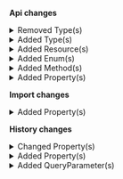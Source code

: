 **Api changes**

<details>
<summary>Removed Type(s)</summary>

- :warning: removed type `CustomerMessagePayload`
</details>


<details>
<summary>Added Type(s)</summary>

- added type `ApprovalFlow`
- added type `ApprovalFlowApproval`
- added type `ApprovalFlowApproveAction`
- added type `ApprovalFlowPagedQueryResponse`
- added type `ApprovalFlowRejectAction`
- added type `ApprovalFlowRejection`
- added type `ApprovalFlowStatus`
- added type `ApprovalFlowUpdate`
- added type `ApprovalFlowUpdateAction`
- added type `ApprovalRule`
- added type `ApprovalRuleDraft`
- added type `ApprovalRulePagedQueryResponse`
- added type `ApprovalRuleSetApproversAction`
- added type `ApprovalRuleSetDescriptionAction`
- added type `ApprovalRuleSetKeyAction`
- added type `ApprovalRuleSetNameAction`
- added type `ApprovalRuleSetPredicateAction`
- added type `ApprovalRuleSetRequestersAction`
- added type `ApprovalRuleSetStatusAction`
- added type `ApprovalRuleStatus`
- added type `ApprovalRuleUpdate`
- added type `ApprovalRuleUpdateAction`
- added type `ApproverConjunction`
- added type `ApproverConjunctionDraft`
- added type `ApproverDisjunction`
- added type `ApproverDisjunctionDraft`
- added type `ApproverHierarchy`
- added type `ApproverHierarchyDraft`
- added type `RuleApprover`
- added type `RuleApproverDraft`
- added type `RuleRequester`
- added type `RuleRequesterDraft`
- added type `CartDiscountTotalPriceTarget`
- added type `DiscountOnTotalPrice`
- added type `DiscountedTotalPricePortion`
- added type `CustomerEmailTokenReference`
- added type `CustomerPasswordTokenReference`
- added type `ApprovalFlowApprovedMessage`
- added type `ApprovalFlowCompletedMessage`
- added type `ApprovalFlowCreatedMessage`
- added type `ApprovalFlowRejectedMessage`
- added type `ApprovalRuleApproversSetMessage`
- added type `ApprovalRuleCreatedMessage`
- added type `ApprovalRuleDescriptionSetMessage`
- added type `ApprovalRuleKeySetMessage`
- added type `ApprovalRuleNameSetMessage`
- added type `ApprovalRulePredicateSetMessage`
- added type `ApprovalRuleRequestersSetMessage`
- added type `ApprovalRuleStatusSetMessage`
- added type `BusinessUnitAddressCustomFieldAddedMessage`
- added type `BusinessUnitAddressCustomFieldChangedMessage`
- added type `BusinessUnitAddressCustomFieldRemovedMessage`
- added type `BusinessUnitAddressCustomTypeRemovedMessage`
- added type `BusinessUnitAddressCustomTypeSetMessage`
- added type `BusinessUnitCustomFieldAddedMessage`
- added type `BusinessUnitCustomFieldChangedMessage`
- added type `BusinessUnitCustomFieldRemovedMessage`
- added type `BusinessUnitCustomTypeRemovedMessage`
- added type `BusinessUnitCustomTypeSetMessage`
- added type `CustomerEmailTokenCreatedMessage`
- added type `CustomerGroupCustomFieldAddedMessage`
- added type `CustomerGroupCustomFieldChangedMessage`
- added type `CustomerGroupCustomFieldRemovedMessage`
- added type `CustomerGroupCustomTypeRemovedMessage`
- added type `CustomerGroupCustomTypeSetMessage`
- added type `CustomerPasswordTokenCreatedMessage`
- added type `ApprovalFlowApprovedMessagePayload`
- added type `ApprovalFlowCompletedMessagePayload`
- added type `ApprovalFlowCreatedMessagePayload`
- added type `ApprovalFlowRejectedMessagePayload`
- added type `ApprovalRuleApproversSetMessagePayload`
- added type `ApprovalRuleCreatedMessagePayload`
- added type `ApprovalRuleDescriptionSetMessagePayload`
- added type `ApprovalRuleKeySetMessagePayload`
- added type `ApprovalRuleNameSetMessagePayload`
- added type `ApprovalRulePredicateSetMessagePayload`
- added type `ApprovalRuleRequestersSetMessagePayload`
- added type `ApprovalRuleStatusSetMessagePayload`
- added type `BusinessUnitAddressCustomFieldAddedMessagePayload`
- added type `BusinessUnitAddressCustomFieldChangedMessagePayload`
- added type `BusinessUnitAddressCustomFieldRemovedMessagePayload`
- added type `BusinessUnitAddressCustomTypeRemovedMessagePayload`
- added type `BusinessUnitAddressCustomTypeSetMessagePayload`
- added type `BusinessUnitCustomFieldAddedMessagePayload`
- added type `BusinessUnitCustomFieldChangedMessagePayload`
- added type `BusinessUnitCustomFieldRemovedMessagePayload`
- added type `BusinessUnitCustomTypeRemovedMessagePayload`
- added type `BusinessUnitCustomTypeSetMessagePayload`
- added type `CustomerEmailTokenCreatedMessagePayload`
- added type `CustomerGroupCustomFieldAddedMessagePayload`
- added type `CustomerGroupCustomFieldChangedMessagePayload`
- added type `CustomerGroupCustomFieldRemovedMessagePayload`
- added type `CustomerGroupCustomTypeRemovedMessagePayload`
- added type `CustomerGroupCustomTypeSetMessagePayload`
- added type `CustomerPasswordTokenCreatedMessagePayload`
</details>


<details>
<summary>Added Resource(s)</summary>

- added resource `/{projectKey}/as-associate/{associateId}/in-business-unit/key={businessUnitKey}/approval-rules`
- added resource `/{projectKey}/as-associate/{associateId}/in-business-unit/key={businessUnitKey}/approval-flows`
- added resource `/{projectKey}/as-associate/{associateId}/in-business-unit/key={businessUnitKey}/approval-rules/{ID}`
- added resource `/{projectKey}/as-associate/{associateId}/in-business-unit/key={businessUnitKey}/approval-rules/key={key}`
- added resource `/{projectKey}/as-associate/{associateId}/in-business-unit/key={businessUnitKey}/approval-flows/{ID}`
</details>


<details>
<summary>Added Enum(s)</summary>

- added enum `CreateApprovalRules` to type `Permission`
- added enum `UpdateApprovalRules` to type `Permission`
- added enum `UpdateApprovalFlows` to type `Permission`
- added enum `approval-flow` to type `ReferenceTypeId`
- added enum `approval-rule` to type `ReferenceTypeId`
- added enum `customer-email-token` to type `ReferenceTypeId`
- added enum `customer-password-token` to type `ReferenceTypeId`
- added enum `approval-flow` to type `ChangeSubscriptionResourceTypeId`
- added enum `approval-rule` to type `ChangeSubscriptionResourceTypeId`
- added enum `approval-flow` to type `MessageSubscriptionResourceTypeId`
- added enum `approval-rule` to type `MessageSubscriptionResourceTypeId`
- added enum `customer-email-token` to type `MessageSubscriptionResourceTypeId`
- added enum `customer-group` to type `MessageSubscriptionResourceTypeId`
- added enum `customer-password-token` to type `MessageSubscriptionResourceTypeId`
</details>


<details>
<summary>Added Method(s)</summary>

- added method `$apiRoot->withProjectKey()->head()`
- added method `$apiRoot->withProjectKey()->associateRoles()->head()`
- added method `$apiRoot->withProjectKey()->businessUnits()->head()`
- added method `$apiRoot->withProjectKey()->categories()->head()`
- added method `$apiRoot->withProjectKey()->carts()->head()`
- added method `$apiRoot->withProjectKey()->cartDiscounts()->head()`
- added method `$apiRoot->withProjectKey()->channels()->head()`
- added method `$apiRoot->withProjectKey()->customers()->head()`
- added method `$apiRoot->withProjectKey()->customerGroups()->head()`
- added method `$apiRoot->withProjectKey()->customObjects()->head()`
- added method `$apiRoot->withProjectKey()->discountCodes()->head()`
- added method `$apiRoot->withProjectKey()->inventory()->head()`
- added method `$apiRoot->withProjectKey()->messages()->head()`
- added method `$apiRoot->withProjectKey()->orders()->head()`
- added method `$apiRoot->withProjectKey()->payments()->head()`
- added method `$apiRoot->withProjectKey()->productDiscounts()->head()`
- added method `$apiRoot->withProjectKey()->productProjections()->head()`
- added method `$apiRoot->withProjectKey()->productSelections()->head()`
- added method `$apiRoot->withProjectKey()->quotes()->head()`
- added method `$apiRoot->withProjectKey()->quoteRequests()->head()`
- added method `$apiRoot->withProjectKey()->stagedQuotes()->head()`
- added method `$apiRoot->withProjectKey()->reviews()->head()`
- added method `$apiRoot->withProjectKey()->shippingMethods()->head()`
- added method `$apiRoot->withProjectKey()->shoppingLists()->head()`
- added method `$apiRoot->withProjectKey()->states()->head()`
- added method `$apiRoot->withProjectKey()->subscriptions()->head()`
- added method `$apiRoot->withProjectKey()->taxCategories()->head()`
- added method `$apiRoot->withProjectKey()->types()->head()`
- added method `$apiRoot->withProjectKey()->zones()->head()`
- added method `$apiRoot->withProjectKey()->extensions()->head()`
- added method `$apiRoot->withProjectKey()->apiClients()->head()`
- added method `$apiRoot->withProjectKey()->stores()->head()`
- added method `$apiRoot->withProjectKey()->standalonePrices()->head()`
- added method `$apiRoot->withProjectKey()->attributeGroups()->head()`
- added method `$apiRoot->withProjectKey()->asAssociate()->withAssociateIdValue()->businessUnits()->head()`
- added method `$apiRoot->withProjectKey()->asAssociate()->withAssociateIdValue()->businessUnits()->withKey()->head()`
- added method `$apiRoot->withProjectKey()->asAssociate()->withAssociateIdValue()->businessUnits()->withId()->head()`
- added method `$apiRoot->withProjectKey()->asAssociate()->withAssociateIdValue()->inBusinessUnitKeyWithBusinessUnitKeyValue()->approvalRules()->get()`
- added method `$apiRoot->withProjectKey()->asAssociate()->withAssociateIdValue()->inBusinessUnitKeyWithBusinessUnitKeyValue()->approvalRules()->post()`
- added method `$apiRoot->withProjectKey()->asAssociate()->withAssociateIdValue()->inBusinessUnitKeyWithBusinessUnitKeyValue()->approvalFlows()->get()`
- added method `$apiRoot->withProjectKey()->asAssociate()->withAssociateIdValue()->inBusinessUnitKeyWithBusinessUnitKeyValue()->carts()->head()`
- added method `$apiRoot->withProjectKey()->asAssociate()->withAssociateIdValue()->inBusinessUnitKeyWithBusinessUnitKeyValue()->orders()->head()`
- added method `$apiRoot->withProjectKey()->asAssociate()->withAssociateIdValue()->inBusinessUnitKeyWithBusinessUnitKeyValue()->quotes()->head()`
- added method `$apiRoot->withProjectKey()->asAssociate()->withAssociateIdValue()->inBusinessUnitKeyWithBusinessUnitKeyValue()->quoteRequests()->head()`
- added method `$apiRoot->withProjectKey()->asAssociate()->withAssociateIdValue()->inBusinessUnitKeyWithBusinessUnitKeyValue()->approvalRules()->withId()->get()`
- added method `$apiRoot->withProjectKey()->asAssociate()->withAssociateIdValue()->inBusinessUnitKeyWithBusinessUnitKeyValue()->approvalRules()->withId()->post()`
- added method `$apiRoot->withProjectKey()->asAssociate()->withAssociateIdValue()->inBusinessUnitKeyWithBusinessUnitKeyValue()->approvalRules()->withKey()->get()`
- added method `$apiRoot->withProjectKey()->asAssociate()->withAssociateIdValue()->inBusinessUnitKeyWithBusinessUnitKeyValue()->approvalRules()->withKey()->post()`
- added method `$apiRoot->withProjectKey()->asAssociate()->withAssociateIdValue()->inBusinessUnitKeyWithBusinessUnitKeyValue()->approvalFlows()->withId()->get()`
- added method `$apiRoot->withProjectKey()->asAssociate()->withAssociateIdValue()->inBusinessUnitKeyWithBusinessUnitKeyValue()->approvalFlows()->withId()->post()`
- added method `$apiRoot->withProjectKey()->asAssociate()->withAssociateIdValue()->inBusinessUnitKeyWithBusinessUnitKeyValue()->carts()->withKey()->head()`
- added method `$apiRoot->withProjectKey()->asAssociate()->withAssociateIdValue()->inBusinessUnitKeyWithBusinessUnitKeyValue()->carts()->withId()->head()`
- added method `$apiRoot->withProjectKey()->asAssociate()->withAssociateIdValue()->inBusinessUnitKeyWithBusinessUnitKeyValue()->orders()->withOrderNumber()->head()`
- added method `$apiRoot->withProjectKey()->asAssociate()->withAssociateIdValue()->inBusinessUnitKeyWithBusinessUnitKeyValue()->orders()->withId()->head()`
- added method `$apiRoot->withProjectKey()->asAssociate()->withAssociateIdValue()->inBusinessUnitKeyWithBusinessUnitKeyValue()->quotes()->withKey()->head()`
- added method `$apiRoot->withProjectKey()->asAssociate()->withAssociateIdValue()->inBusinessUnitKeyWithBusinessUnitKeyValue()->quotes()->withId()->head()`
- added method `$apiRoot->withProjectKey()->asAssociate()->withAssociateIdValue()->inBusinessUnitKeyWithBusinessUnitKeyValue()->quoteRequests()->withKey()->head()`
- added method `$apiRoot->withProjectKey()->asAssociate()->withAssociateIdValue()->inBusinessUnitKeyWithBusinessUnitKeyValue()->quoteRequests()->withId()->head()`
- added method `$apiRoot->withProjectKey()->associateRoles()->withKey()->head()`
- added method `$apiRoot->withProjectKey()->associateRoles()->withId()->head()`
- added method `$apiRoot->withProjectKey()->businessUnits()->withKey()->head()`
- added method `$apiRoot->withProjectKey()->businessUnits()->withId()->head()`
- added method `$apiRoot->withProjectKey()->categories()->withKey()->head()`
- added method `$apiRoot->withProjectKey()->categories()->withId()->head()`
- added method `$apiRoot->withProjectKey()->carts()->withCustomerId()->head()`
- added method `$apiRoot->withProjectKey()->carts()->withKey()->head()`
- added method `$apiRoot->withProjectKey()->carts()->withId()->head()`
- added method `$apiRoot->withProjectKey()->cartDiscounts()->withKey()->head()`
- added method `$apiRoot->withProjectKey()->cartDiscounts()->withId()->head()`
- added method `$apiRoot->withProjectKey()->channels()->withId()->head()`
- added method `$apiRoot->withProjectKey()->customers()->withKey()->head()`
- added method `$apiRoot->withProjectKey()->customers()->withId()->head()`
- added method `$apiRoot->withProjectKey()->customerGroups()->withKey()->head()`
- added method `$apiRoot->withProjectKey()->customerGroups()->withId()->head()`
- added method `$apiRoot->withProjectKey()->discountCodes()->withId()->head()`
- added method `$apiRoot->withProjectKey()->inventory()->withId()->head()`
- added method `$apiRoot->withProjectKey()->inventory()->withKey()->head()`
- added method `$apiRoot->withProjectKey()->messages()->withId()->head()`
- added method `$apiRoot->withProjectKey()->orders()->withOrderNumber()->head()`
- added method `$apiRoot->withProjectKey()->orders()->edits()->head()`
- added method `$apiRoot->withProjectKey()->orders()->withId()->head()`
- added method `$apiRoot->withProjectKey()->orders()->edits()->withKey()->head()`
- added method `$apiRoot->withProjectKey()->orders()->edits()->withId()->head()`
- added method `$apiRoot->withProjectKey()->payments()->withKey()->head()`
- added method `$apiRoot->withProjectKey()->payments()->withId()->head()`
- added method `$apiRoot->withProjectKey()->productDiscounts()->withKey()->head()`
- added method `$apiRoot->withProjectKey()->productDiscounts()->withId()->head()`
- added method `$apiRoot->withProjectKey()->productProjections()->withKey()->head()`
- added method `$apiRoot->withProjectKey()->productProjections()->withId()->head()`
- added method `$apiRoot->withProjectKey()->productSelections()->withKey()->head()`
- added method `$apiRoot->withProjectKey()->productSelections()->withId()->head()`
- added method `$apiRoot->withProjectKey()->quotes()->withKey()->head()`
- added method `$apiRoot->withProjectKey()->quotes()->withId()->head()`
- added method `$apiRoot->withProjectKey()->quoteRequests()->withKey()->head()`
- added method `$apiRoot->withProjectKey()->quoteRequests()->withId()->head()`
- added method `$apiRoot->withProjectKey()->stagedQuotes()->withKey()->head()`
- added method `$apiRoot->withProjectKey()->stagedQuotes()->withId()->head()`
- added method `$apiRoot->withProjectKey()->reviews()->withKey()->head()`
- added method `$apiRoot->withProjectKey()->reviews()->withId()->head()`
- added method `$apiRoot->withProjectKey()->shippingMethods()->withKey()->head()`
- added method `$apiRoot->withProjectKey()->shippingMethods()->matchingCart()->head()`
- added method `$apiRoot->withProjectKey()->shippingMethods()->matchingCartLocation()->head()`
- added method `$apiRoot->withProjectKey()->shippingMethods()->matchingOrderedit()->head()`
- added method `$apiRoot->withProjectKey()->shippingMethods()->matchingLocation()->head()`
- added method `$apiRoot->withProjectKey()->shippingMethods()->withId()->head()`
- added method `$apiRoot->withProjectKey()->shoppingLists()->withKey()->head()`
- added method `$apiRoot->withProjectKey()->shoppingLists()->withId()->head()`
- added method `$apiRoot->withProjectKey()->states()->withKey()->head()`
- added method `$apiRoot->withProjectKey()->states()->withId()->head()`
- added method `$apiRoot->withProjectKey()->subscriptions()->withKey()->head()`
- added method `$apiRoot->withProjectKey()->subscriptions()->withId()->head()`
- added method `$apiRoot->withProjectKey()->taxCategories()->withKey()->head()`
- added method `$apiRoot->withProjectKey()->taxCategories()->withId()->head()`
- added method `$apiRoot->withProjectKey()->types()->withKey()->head()`
- added method `$apiRoot->withProjectKey()->types()->withId()->head()`
- added method `$apiRoot->withProjectKey()->zones()->withKey()->head()`
- added method `$apiRoot->withProjectKey()->zones()->withId()->head()`
- added method `$apiRoot->withProjectKey()->me()->activeCart()->head()`
- added method `$apiRoot->withProjectKey()->me()->businessUnits()->head()`
- added method `$apiRoot->withProjectKey()->me()->carts()->head()`
- added method `$apiRoot->withProjectKey()->me()->orders()->head()`
- added method `$apiRoot->withProjectKey()->me()->payments()->head()`
- added method `$apiRoot->withProjectKey()->me()->quoteRequests()->head()`
- added method `$apiRoot->withProjectKey()->me()->quotes()->head()`
- added method `$apiRoot->withProjectKey()->me()->shoppingLists()->head()`
- added method `$apiRoot->withProjectKey()->me()->businessUnits()->withId()->head()`
- added method `$apiRoot->withProjectKey()->me()->businessUnits()->withKey()->head()`
- added method `$apiRoot->withProjectKey()->me()->carts()->withKey()->head()`
- added method `$apiRoot->withProjectKey()->me()->carts()->withId()->head()`
- added method `$apiRoot->withProjectKey()->me()->orders()->withId()->head()`
- added method `$apiRoot->withProjectKey()->me()->payments()->withId()->head()`
- added method `$apiRoot->withProjectKey()->me()->quoteRequests()->withId()->head()`
- added method `$apiRoot->withProjectKey()->me()->quoteRequests()->withKey()->head()`
- added method `$apiRoot->withProjectKey()->me()->quotes()->withId()->head()`
- added method `$apiRoot->withProjectKey()->me()->quotes()->withKey()->head()`
- added method `$apiRoot->withProjectKey()->me()->shoppingLists()->withId()->head()`
- added method `$apiRoot->withProjectKey()->me()->shoppingLists()->withKey()->head()`
- added method `$apiRoot->withProjectKey()->extensions()->withKey()->head()`
- added method `$apiRoot->withProjectKey()->extensions()->withId()->head()`
- added method `$apiRoot->withProjectKey()->apiClients()->withId()->head()`
- added method `$apiRoot->withProjectKey()->stores()->withKey()->head()`
- added method `$apiRoot->withProjectKey()->stores()->withId()->head()`
- added method `$apiRoot->withProjectKey()->inStoreKeyWithStoreKeyValue()->carts()->head()`
- added method `$apiRoot->withProjectKey()->inStoreKeyWithStoreKeyValue()->orders()->head()`
- added method `$apiRoot->withProjectKey()->inStoreKeyWithStoreKeyValue()->customers()->head()`
- added method `$apiRoot->withProjectKey()->inStoreKeyWithStoreKeyValue()->shoppingLists()->head()`
- added method `$apiRoot->withProjectKey()->inStoreKeyWithStoreKeyValue()->cartDiscounts()->head()`
- added method `$apiRoot->withProjectKey()->inStoreKeyWithStoreKeyValue()->carts()->withCustomerId()->head()`
- added method `$apiRoot->withProjectKey()->inStoreKeyWithStoreKeyValue()->carts()->withKey()->head()`
- added method `$apiRoot->withProjectKey()->inStoreKeyWithStoreKeyValue()->carts()->withId()->head()`
- added method `$apiRoot->withProjectKey()->inStoreKeyWithStoreKeyValue()->orders()->withOrderNumber()->head()`
- added method `$apiRoot->withProjectKey()->inStoreKeyWithStoreKeyValue()->orders()->withId()->head()`
- added method `$apiRoot->withProjectKey()->inStoreKeyWithStoreKeyValue()->me()->carts()->head()`
- added method `$apiRoot->withProjectKey()->inStoreKeyWithStoreKeyValue()->me()->orders()->head()`
- added method `$apiRoot->withProjectKey()->inStoreKeyWithStoreKeyValue()->me()->activeCart()->head()`
- added method `$apiRoot->withProjectKey()->inStoreKeyWithStoreKeyValue()->me()->shoppingLists()->head()`
- added method `$apiRoot->withProjectKey()->inStoreKeyWithStoreKeyValue()->me()->carts()->withId()->head()`
- added method `$apiRoot->withProjectKey()->inStoreKeyWithStoreKeyValue()->me()->orders()->withId()->head()`
- added method `$apiRoot->withProjectKey()->inStoreKeyWithStoreKeyValue()->me()->shoppingLists()->withKey()->head()`
- added method `$apiRoot->withProjectKey()->inStoreKeyWithStoreKeyValue()->me()->shoppingLists()->withId()->head()`
- added method `$apiRoot->withProjectKey()->inStoreKeyWithStoreKeyValue()->customers()->withKey()->head()`
- added method `$apiRoot->withProjectKey()->inStoreKeyWithStoreKeyValue()->customers()->withId()->head()`
- added method `$apiRoot->withProjectKey()->inStoreKeyWithStoreKeyValue()->shippingMethods()->matchingCart()->head()`
- added method `$apiRoot->withProjectKey()->inStoreKeyWithStoreKeyValue()->shoppingLists()->withKey()->head()`
- added method `$apiRoot->withProjectKey()->inStoreKeyWithStoreKeyValue()->shoppingLists()->withId()->head()`
- added method `$apiRoot->withProjectKey()->inStoreKeyWithStoreKeyValue()->productProjections()->withKey()->head()`
- added method `$apiRoot->withProjectKey()->inStoreKeyWithStoreKeyValue()->productProjections()->withId()->head()`
- added method `$apiRoot->withProjectKey()->inStoreKeyWithStoreKeyValue()->cartDiscounts()->withKey()->head()`
- added method `$apiRoot->withProjectKey()->inStoreKeyWithStoreKeyValue()->cartDiscounts()->withId()->head()`
- added method `$apiRoot->withProjectKey()->standalonePrices()->withKey()->head()`
- added method `$apiRoot->withProjectKey()->standalonePrices()->withId()->head()`
- added method `$apiRoot->withProjectKey()->attributeGroups()->withKey()->head()`
- added method `$apiRoot->withProjectKey()->attributeGroups()->withId()->head()`
</details>


<details>
<summary>Added Property(s)</summary>

- added property `discountOnTotalPrice` to type `Cart`
- added property `discountOnTotalPrice` to type `StagedOrder`
- added property `custom` to type `StagedOrderAddParcelToDeliveryAction`
- added property `discountOnTotalPrice` to type `Order`
- added property `custom` to type `OrderAddParcelToDeliveryAction`
</details>

**Import changes**

<details>
<summary>Added Property(s)</summary>

- added property `product` to type `ProductVariantPatch`
</details>

**History changes**

<details>
<summary>Changed Property(s)</summary>

- :warning: changed property `previousValue` of type `SetNameChange` from type `LocalizedString` to `string`
- :warning: changed property `nextValue` of type `SetNameChange` from type `LocalizedString` to `string`
</details>


<details>
<summary>Added Property(s)</summary>

- added property `businessUnit` to type `Record`
</details>


<details>
<summary>Added QueryParameter(s)</summary>

- added query parameter `businessUnit` to method `get /{projectKey}`
- added query parameter `businessUnit` to method `get /{projectKey}/{resourceType}`
- added query parameter `businessUnit` to method `get /{projectKey}/{resourceType}/{ID}`
</details>


